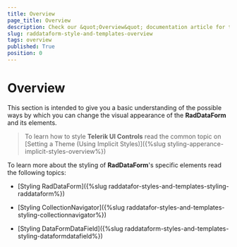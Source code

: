 ```yaml
---
title: Overview
page_title: Overview
description: Check our &quot;Overview&quot; documentation article for the RadDataForm WPF control.
slug: raddataform-style-and-templates-overview
tags: overview
published: True
position: 0
---
```


# Overview

This section is intended to give you a basic understanding of the possible ways by which you can change the visual appearance of the __RadDataForm__ and its elements. 

>To learn how to style __Telerik UI Controls__  read the common topic on [Setting a Theme (Using Implicit Styles)]({%slug styling-apperance-implicit-styles-overview%})	

To learn more about the styling of __RadDataForm__'s specific elements read the following topics:

* [Styling RadDataForm]({%slug raddatafor-styles-and-templates-styling-raddataform%})

* [Styling CollectionNavigator]({%slug raddatafor-styles-and-templates-styling-collectionnavigator%})

* [Styling DataFormDataField]({%slug raddataform-styles-and-templates-styling-dataformdatafield%})